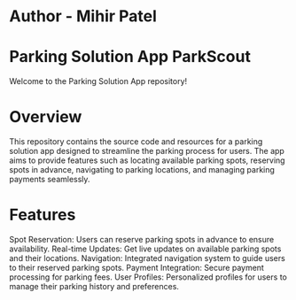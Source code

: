 # Author - Mihir Patel

# Parking Solution App ParkScout
Welcome to the Parking Solution App repository!

# Overview

This repository contains the source code and resources for a parking solution app designed to streamline the parking process for users. The app aims to provide features such as locating available parking spots, reserving spots in advance, navigating to parking locations, and managing parking payments seamlessly.

# Features

Spot Reservation: Users can reserve parking spots in advance to ensure availability.
Real-time Updates: Get live updates on available parking spots and their locations.
Navigation: Integrated navigation system to guide users to their reserved parking spots.
Payment Integration: Secure payment processing for parking fees.
User Profiles: Personalized profiles for users to manage their parking history and preferences.